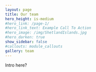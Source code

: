 ```yaml
---
layout: page
title: Our team
hero_height: is-medium
#hero_link: /page-1/
#hero_link_text: Example Call To Action
#hero_image: /img/ShetlandIslands.jpg
#hero_darken: true
show_sidebar: false
#callouts: module_callouts
gallery: team
---
```

Intro here?
